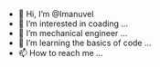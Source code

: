 - 👋 Hi, I’m @Imanuvel
- 👀 I’m interested in coading ...
- 🌱 I’m mechanical engineer ...
- 💞️ I’m learning the basics of code ...
- 📫 How to reach me ...

<!---
ImanuvelGithub/ImanuvelGithub is a ✨ special ✨ repository because its `README.md` (this file) appears on your GitHub profile.
You can click the Preview link to take a look at your changes.
--->
